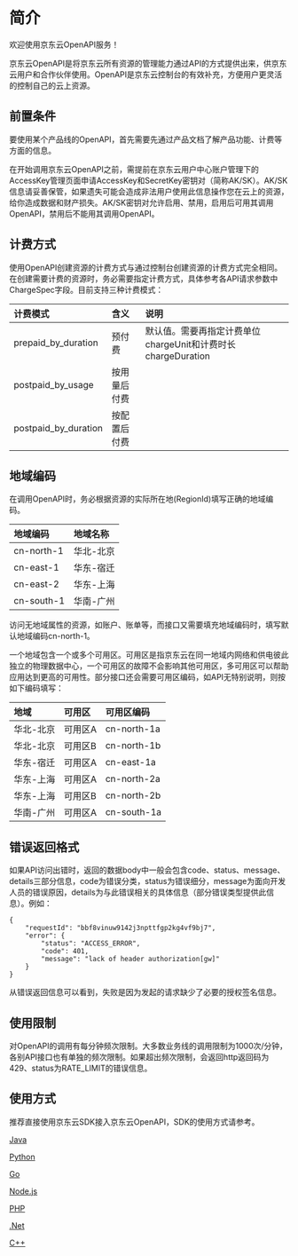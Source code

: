 
# 简介 #

欢迎使用京东云OpenAPI服务！

京东云OpenAPI是将京东云所有资源的管理能力通过API的方式提供出来，供京东云用户和合作伙伴使用。OpenAPI是京东云控制台的有效补充，方便用户更灵活的控制自己的云上资源。



## 前置条件 ##


要使用某个产品线的OpenAPI，首先需要先通过产品文档了解产品功能、计费等方面的信息。

在开始调用京东云OpenAPI之前，需提前在京东云用户中心账户管理下的AccessKey管理页面申请AccessKey和SecretKey密钥对（简称AK/SK）。AK/SK信息请妥善保管，如果遗失可能会造成非法用户使用此信息操作您在云上的资源，给你造成数据和财产损失。AK/SK密钥对允许启用、禁用，启用后可用其调用OpenAPI，禁用后不能用其调用OpenAPI。


 

## 计费方式 ##

使用OpenAPI创建资源的计费方式与通过控制台创建资源的计费方式完全相同。在创建需要计费的资源时，务必需要指定计费方式，具体参考各API请求参数中ChargeSpec字段。目前支持三种计费模式：

计费模式|含义|说明
:---|:---|:---
prepaid_by_duration | 预付费 | 默认值。需要再指定计费单位chargeUnit和计费时长chargeDuration
postpaid_by_usage | 按用量后付费 | |
postpaid_by_duration | 按配置后付费 | |


 

## 地域编码 ##

在调用OpenAPI时，务必根据资源的实际所在地(RegionId)填写正确的地域编码。

地域编码|地域名称
:---|:---
cn-north-1 | 华北-北京 
cn-east-1 | 华东-宿迁 
cn-east-2 | 华东-上海 
cn-south-1 | 华南-广州  
                         


访问无地域属性的资源，如账户、账单等，而接口又需要填充地域编码时，填写默认地域编码cn-north-1。

一个地域包含一个或多个可用区。可用区是指京东云在同一地域内网络和供电彼此独立的物理数据中心，一个可用区的故障不会影响其他可用区，多可用区可以帮助应用达到更高的可用性。部分接口还会需要可用区编码，如API无特别说明，则按如下编码填写：

地域|可用区|可用区编码
:---|:---|:---
华北-北京 | 可用区A | cn-north-1a 
华北-北京 | 可用区B | cn-north-1b  
华东-宿迁 | 可用区A | cn-east-1a 
华东-上海 | 可用区A | cn-north-2a  
华东-上海 | 可用区B | cn-north-2b 
华南-广州 | 可用区A | cn-south-1a  
   



## 错误返回格式 ##

如果API访问出错时，返回的数据body中一般会包含code、status、message、details三部分信息，code为错误分类，status为错误细分，message为面向开发人员的错误原因，details为与此错误相关的具体信息（部分错误类型提供此信息）。例如：

    {
        "requestId": "bbf8vinuw9142j3npttfgp2kg4vf9bj7", 
        "error": {
            "status": "ACCESS_ERROR", 
            "code": 401, 
            "message": "lack of header authorization[gw]"
        }
    }


从错误返回信息可以看到，失败是因为发起的请求缺少了必要的授权签名信息。




## 使用限制 ##

对OpenAPI的调用有每分钟频次限制。大多数业务线的调用限制为1000次/分钟，各别API接口也有单独的频次限制。如果超出频次限制，会返回http返回码为429、status为RATE_LIMIT的错误信息。

 

## 使用方式 ##

推荐直接使用京东云SDK接入京东云OpenAPI，SDK的使用方式请参考。

[Java](/SDK/Java/Java.md)

[Python](/SDK/Python/Python.md)

[Go](/SDK/Go/Go.md)

[Node.js](/SDK/nodejs/Nodejs.md)

[PHP](/SDK/PHP.md)

[.Net](/SDK/dotnet/dotnet.md)

[C++](/SDK/cplusplus/cplusplus.md)

